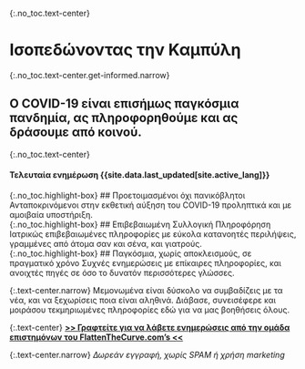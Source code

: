 <div markdown="1" class="hero">

{:.no_toc.text-center}
# Ισοπεδώνοντας την Καμπύλη

{:.no_toc.text-center.get-informed.narrow}
## Ο COVID-19 είναι επισήμως παγκόσμια πανδημία, ας πληροφορηθούμε και ας δράσουμε από κοινού.

{:.no_toc.text-center}
#### Τελευταία ενημέρωση {{site.data.last_updated[site.active_lang]}}

<div class="missions">
<div markdown="1" class="mission">
{:.no_toc.highlight-box}
## Προετοιμασμένοι όχι πανικόβλητοι
Ανταποκρινόμενοι στην εκθετική αύξηση του COVID-19 προληπτικά και με αμοιβαία υποστήριξη.
</div>
<div markdown="1" class="mission">
{:.no_toc.highlight-box}
## Επιβεβαιωμένη Συλλογική Πληροφόρηση
Ιατρικώς επιβεβαιωμένες πληροφορίες με εύκολα κατανοητές περιλήψεις, γραμμένες από άτομα σαν και σένα, και γιατρούς.
</div>
<div markdown="1" class="mission">
{:.no_toc.highlight-box}
## Παγκόσμια, χωρίς αποκλεισμούς, σε πραγματικό χρόνο
Συχνές ενημερώσεις με επίκαιρες πληροφορίες, και ανοιχτές πηγές σε όσο το δυνατόν περισσότερες γλώσσες.
</div>
</div>

</div>

{:.text-center.narrow}
Μεμονωμένα είναι δύσκολο να συμβαδίζεις με τα νέα, και να ξεχωρίσεις ποια είναι αληθινά. Διάβασε, συνεισέφερε και μοιράσου τεκμηριωμένες πληροφορίες εδώ για να μας βοηθήσεις όλους.

{:.text-center}
[**\>\> Γραφτείτε για να λάβετε ενημερώσεις από την ομάδα επιστημόνων του FlattenTheCurve.com’s \<\<**](https://flattenthecurve.substack.com/)

{:.text-center.narrow}
_Δωρεάν εγγραφή, χωρίς SPAM ή χρήση marketing_
